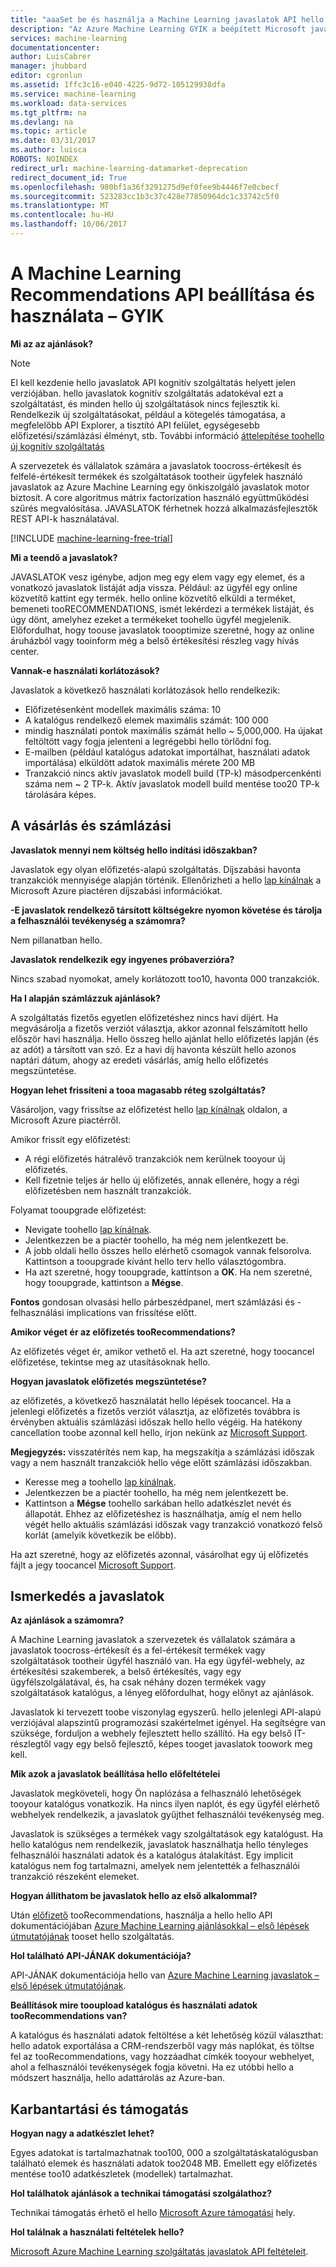 ```yaml
---
title: "aaaSet be és használja a Machine Learning javaslatok API hello |} Microsoft Docs"
description: "Az Azure Machine Learning GYIK a beépített Microsoft javaslatok API"
services: machine-learning
documentationcenter: 
author: LuisCabrer
manager: jhubbard
editor: cgronlun
ms.assetid: 1ffc3c16-e040-4225-9d72-105129938dfa
ms.service: machine-learning
ms.workload: data-services
ms.tgt_pltfrm: na
ms.devlang: na
ms.topic: article
ms.date: 03/31/2017
ms.author: luisca
ROBOTS: NOINDEX
redirect_url: machine-learning-datamarket-deprecation
redirect_document_id: True
ms.openlocfilehash: 980bf1a36f3291275d9ef0fee9b4446f7e0cbecf
ms.sourcegitcommit: 523283cc1b3c37c428e77850964dc1c33742c5f0
ms.translationtype: MT
ms.contentlocale: hu-HU
ms.lasthandoff: 10/06/2017
---
```

# <a name="setting-up-and-using-machine-learning-recommendations-api-faq"></a>A Machine Learning Recommendations API beállítása és használata – GYIK
**Mi az az ajánlások?**

> [!NOTE]
> El kell kezdenie hello javaslatok API kognitív szolgáltatás helyett jelen verziójában. hello javaslatok kognitív szolgáltatás adatokéval ezt a szolgáltatást, és minden hello új szolgáltatások nincs fejlesztik ki. Rendelkezik új szolgáltatásokat, például a kötegelés támogatása, a megfelelőbb API Explorer, a tisztító API felület, egységesebb előfizetési/számlázási élményt, stb.
> További információ [áttelepítése toohello új kognitív szolgáltatás](http://aka.ms/recomigrate)
> 
> 

A szervezetek és vállalatok számára a javaslatok toocross-értékesít és felfelé-értékesít termékek és szolgáltatások tootheir ügyfelek használó javaslatok az Azure Machine Learning egy önkiszolgáló javaslatok motor biztosít. A core algoritmus mátrix factorization használó együttműködési szűrés megvalósítása. JAVASLATOK férhetnek hozzá alkalmazásfejlesztők REST API-k használatával. 

[!INCLUDE [machine-learning-free-trial](../../includes/machine-learning-free-trial.md)]

**Mi a teendő a javaslatok?**

JAVASLATOK vesz igénybe, adjon meg egy elem vagy egy elemet, és a vonatkozó javaslatok listáját adja vissza. Például: az ügyfél egy online közvetítő kattint egy termék. hello online közvetítő elküldi a terméket, bemeneti tooRECOMMENDATIONS, ismét lekérdezi a termékek listáját, és úgy dönt, amelyhez ezeket a termékeket toohello ügyfél megjelenik. Előfordulhat, hogy toouse javaslatok toooptimize szeretné, hogy az online áruházból vagy tooinform még a belső értékesítési részleg vagy hívás center.

**Vannak-e használati korlátozások?**

Javaslatok a következő használati korlátozások hello rendelkezik:

* Előfizetésenként modellek maximális száma: 10
* A katalógus rendelkező elemek maximális számát: 100 000
* mindig használati pontok maximális számát hello ~ 5,000,000. Ha újakat feltöltött vagy fogja jelenteni a legrégebbi hello törlődni fog.
* E-mailben (például katalógus adatokat importálhat, használati adatok importálása) elküldött adatok maximális mérete 200 MB
* Tranzakció nincs aktív javaslatok modell build (TP-k) másodpercenkénti száma nem ~ 2 TP-k. Aktív javaslatok modell build mentése too20 TP-k tárolására képes.

## <a name="purchase-and-billing"></a>A vásárlás és számlázási
**Javaslatok mennyi nem költség hello indítási időszakban?**

Javaslatok egy olyan előfizetés-alapú szolgáltatás. Díjszabási havonta tranzakciók mennyisége alapján történik. Ellenőrizheti a hello [lap kínálnak](https://datamarket.azure.com/dataset/amla/recommendations) a Microsoft Azure piactéren díjszabási információkat.

**-E javaslatok rendelkező társított költségekre nyomon követése és tárolja a felhasználói tevékenység a számomra?**

Nem pillanatban hello.

**Javaslatok rendelkezik egy ingyenes próbaverzióra?**

Nincs szabad nyomokat, amely korlátozott too10, havonta 000 tranzakciók.

**Ha I alapján számlázzuk ajánlások?**

A szolgáltatás fizetős egyetlen előfizetéshez nincs havi díjért. Ha megvásárolja a fizetős verziót választja, akkor azonnal felszámított hello először havi használja. Hello összeg hello ajánlat hello előfizetés lapján (és az adót) a társított van szó. Ez a havi díj havonta készült hello azonos naptári dátum, ahogy az eredeti vásárlás, amíg hello előfizetés megszüntetése. 

**Hogyan lehet frissíteni a tooa magasabb réteg szolgáltatás?**

Vásároljon, vagy frissítse az előfizetést hello [lap kínálnak](https://datamarket.azure.com/dataset/amla/recommendations) oldalon, a Microsoft Azure piactérről.

Amikor frissít egy előfizetést:

* A régi előfizetés hátralévő tranzakciók nem kerülnek tooyour új előfizetés. 
* Kell fizetnie teljes ár hello új előfizetés, annak ellenére, hogy a régi előfizetésben nem használt tranzakciók.

Folyamat tooupgrade előfizetést:

* Nevigate toohello [lap kínálnak](https://datamarket.azure.com/dataset/amla/recommendations).
* Jelentkezzen be a piactér toohello, ha még nem jelentkezett be.
* A jobb oldali hello összes hello elérhető csomagok vannak felsorolva. Kattintson a tooupgrade kívánt hello terv hello választógombra.
* Ha azt szeretné, hogy tooupgrade, kattintson a **OK**. Ha nem szeretné, hogy tooupgrade, kattintson a **Mégse**.

**Fontos** gondosan olvasási hello párbeszédpanel, mert számlázási és -felhasználási implications van frissítése előtt.

**Amikor véget ér az előfizetés tooRecommendations?**

Az előfizetés véget ér, amikor vethető el. Ha azt szeretné, hogy toocancel előfizetése, tekintse meg az utasításoknak hello.

**Hogyan javaslatok előfizetés megszüntetése?**

az előfizetés, a következő használatát hello lépések toocancel. Ha a jelenlegi előfizetés a fizetős verziót választja, az előfizetés továbbra is érvényben aktuális számlázási időszak hello hello végéig. Ha hatékony cancellation toobe azonnal kell hello, írjon nekünk az [Microsoft Support](https://support.microsoft.com/oas/default.aspx?gprid=17024&st=1&wfxredirect=1&sd=gn).

**Megjegyzés:** visszatérítés nem kap, ha megszakítja a számlázási időszak vagy a nem használt tranzakciók hello vége előtt számlázási időszakban.

* Keresse meg a toohello [lap kínálnak](https://datamarket.azure.com/dataset/amla/recommendations).
* Jelentkezzen be a piactér toohello, ha még nem jelentkezett be.
* Kattintson a **Mégse** toohello sarkában hello adatkészlet nevét és állapotát. Ehhez az előfizetéshez is használhatja, amíg el nem hello végét hello aktuális számlázási időszak vagy tranzakció vonatkozó felső korlát (amelyik következik be előbb).

Ha azt szeretné, hogy az előfizetés azonnal, vásárolhat egy új előfizetés fájlt a jegy toocancel [Microsoft Support](https://support.microsoft.com/oas/default.aspx?gprid=17024&st=1&wfxredirect=1&sd=gn).

## <a name="getting-started-with-recommendations"></a>Ismerkedés a javaslatok
**Az ajánlások a számomra?** 

A Machine Learning javaslatok a szervezetek és vállalatok számára a javaslatok toocross-értékesít és a fel-értékesít termékek vagy szolgáltatások tootheir ügyfél használó van. Ha egy ügyfél-webhely, az értékesítési szakemberek, a belső értékesítés, vagy egy ügyfélszolgálatával, és, ha csak néhány dozen termékek vagy szolgáltatások katalógus, a lényeg előfordulhat, hogy előnyt az ajánlások. 

Javaslatok ki tervezett toobe viszonylag egyszerű. hello jelenlegi API-alapú verziójával alapszintű programozási szakértelmet igényel. Ha segítségre van szüksége, forduljon a webhely fejlesztett hello szállító. Ha egy belső IT-részlegtől vagy egy belső fejlesztő, képes tooget javaslatok toowork meg kell. 

**Mik azok a javaslatok beállítása hello előfeltételei**

Javaslatok megköveteli, hogy Ön naplózása a felhasználó lehetőségek tooyour katalógus vonatkozik. Ha nincs ilyen naplót, és egy ügyfél elérhető webhelyek rendelkezik, a javaslatok gyűjthet felhasználói tevékenység meg. 

Javaslatok is szükséges a termékek vagy szolgáltatások egy katalógust. Ha hello katalógus nem rendelkezik, javaslatok használhatja hello tényleges felhasználói használati adatok és a katalógus átalakítást. Egy implicit katalógus nem fog tartalmazni, amelyek nem jelentették a felhasználói tranzakció részeként elemeket.

**Hogyan állíthatom be javaslatok hello az első alkalommal?**

Után [előfizető](https://datamarket.azure.com/dataset/amla/recommendations) tooRecommendations, használja a hello hello API dokumentációjában [Azure Machine Learning ajánlásokkal – első lépések útmutatójának](machine-learning-recommendation-api-quick-start-guide.md) tooset hello szolgáltatás.

**Hol található API-JÁNAK dokumentációja?** 

API-JÁNAK dokumentációja hello van [Azure Machine Learning javaslatok – első lépések útmutatójának](machine-learning-recommendation-api-quick-start-guide.md).

**Beállítások mire tooupload katalógus és használati adatok tooRecommendations van?**

A katalógus és használati adatok feltöltése a két lehetőség közül választhat: hello adatok exportálása a CRM-rendszerből vagy más naplókat, és töltse fel az tooRecommendations, vagy hozzáadhat címkék tooyour webhelyet, ahol a felhasználói tevékenységek fogja követni. Ha ez utóbbi hello a módszert használja, hello adattárolás az Azure-ban.

## <a name="maintenance-and-support"></a>Karbantartási és támogatás
**Hogyan nagy a adatkészlet lehet?**

Egyes adatokat is tartalmazhatnak too100, 000 a szolgáltatáskatalógusban található elemek és használati adatok too2048 MB.
Emellett egy előfizetés mentése too10 adatkészletek (modellek) tartalmazhat.

**Hol találhatok ajánlások a technikai támogatási szolgálathoz?**

Technikai támogatás érhető el hello [Microsoft Azure támogatási](https://social.msdn.microsoft.com/forums/azure/home?forum=MachineLearning) hely.

**Hol találnak a használati feltételek hello?**

[Microsoft Azure Machine Learning szolgáltatás javaslatok API feltételeit](https://datamarket.azure.com/dataset/amla/recommendations#terms).

